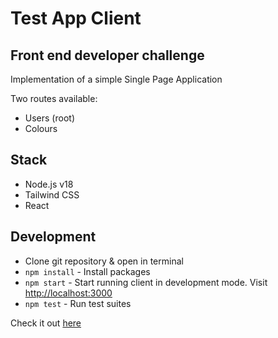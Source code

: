 # Test App Client

## Front end developer challenge

Implementation of a simple Single Page Application

Two routes available:

- Users (root)
- Colours

## Stack

- Node.js v18
- Tailwind CSS
- React

## Development

- Clone git repository & open in terminal
- `npm install` - Install packages
- `npm start` - Start running client in development mode. Visit <http://localhost:3000>
- `npm test` - Run test suites

Check it out [here](https://test-app-ecru-seven.vercel.app/)
